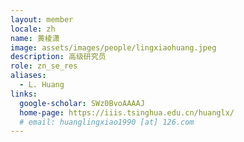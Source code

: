 ```yaml
---
layout: member
locale: zh
name: 黄棱潇
image: assets/images/people/lingxiaohuang.jpeg
description: 高级研究员
role: zn_se_res
aliases:
  - L. Huang
links:
  google-scholar: SWz0BvoAAAAJ
  home-page: https://iiis.tsinghua.edu.cn/huanglx/
  # email: huanglingxiao1990 [at] 126.com
---
```



